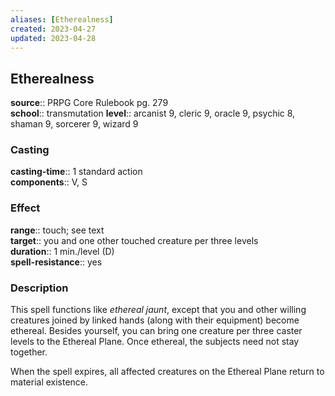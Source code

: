 ```yaml
---
aliases: [Etherealness]
created: 2023-04-27
updated: 2023-04-28
---
```


## Etherealness

**source**:: PRPG Core Rulebook pg. 279  
**school**:: transmutation
**level**:: arcanist 9, cleric 9, oracle 9, psychic 8, shaman 9, sorcerer 9, wizard 9

### Casting

**casting-time**:: 1 standard action  
**components**:: V, S

### Effect

**range**:: touch; see text  
**target**:: you and one other touched creature per three levels  
**duration**:: 1 min./level (D)  
**spell-resistance**:: yes

### Description

This spell functions like *ethereal jaunt*, except that you and other willing creatures joined by linked hands (along with their equipment) become ethereal. Besides yourself, you can bring one creature per three caster levels to the Ethereal Plane. Once ethereal, the subjects need not stay together.  
  
When the spell expires, all affected creatures on the Ethereal Plane return to material existence.
